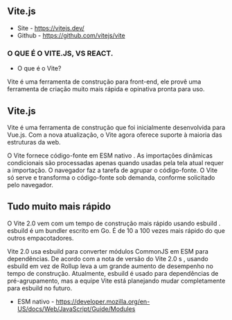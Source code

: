 ## Vite.js
- Site - https://vitejs.dev/
- Github - https://github.com/vitejs/vite


### O QUE É O VITE.JS, VS REACT.
- O que é o Vite?

Vite é uma ferramenta de construção para front-end, ele provê uma 
ferramenta de criação muito mais rápida e opinativa pronta para uso.

## Vite.js

Vite é uma ferramenta de construção que foi inicialmente desenvolvida para Vue.js. Com a nova atualização, o Vite agora oferece suporte à maioria das estruturas da web.

O Vite fornece código-fonte em ESM nativo . As importações dinâmicas condicionais são processadas apenas quando usadas pela tela atual requer a importação. O navegador faz a tarefa de agrupar o código-fonte. O Vite só serve e transforma o código-fonte sob demanda, conforme solicitado pelo navegador.

## Tudo muito mais rápido

O Vite 2.0 vem com um tempo de construção mais rápido usando esbuild . esbuild é um bundler escrito em Go. É de 10 a 100 vezes mais rápido do que outros empacotadores.

Vite 2.0 usa esbuild para converter módulos CommonJS em ESM para dependências. De acordo com a nota de versão do Vite 2.0 s , usando esbuild em vez de Rollup leva a um grande aumento de desempenho no tempo de construção. Atualmente, esbuild é usado para dependências de pré-agrupamento, mas a equipe Vite está planejando mudar completamente para esbuild no futuro.

- ESM nativo - https://developer.mozilla.org/en-US/docs/Web/JavaScript/Guide/Modules
 